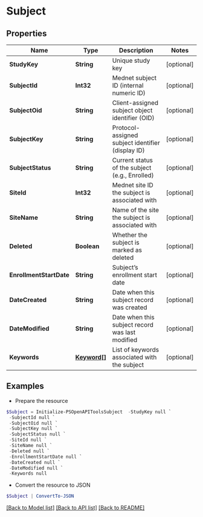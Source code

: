 # Subject
## Properties

Name | Type | Description | Notes
------------ | ------------- | ------------- | -------------
**StudyKey** | **String** | Unique study key | [optional] 
**SubjectId** | **Int32** | Mednet subject ID (internal numeric ID) | [optional] 
**SubjectOid** | **String** | Client-assigned subject object identifier (OID) | [optional] 
**SubjectKey** | **String** | Protocol-assigned subject identifier (display ID) | [optional] 
**SubjectStatus** | **String** | Current status of the subject (e.g., Enrolled) | [optional] 
**SiteId** | **Int32** | Mednet site ID the subject is associated with | [optional] 
**SiteName** | **String** | Name of the site the subject is associated with | [optional] 
**Deleted** | **Boolean** | Whether the subject is marked as deleted | [optional] 
**EnrollmentStartDate** | **String** | Subject’s enrollment start date | [optional] 
**DateCreated** | **String** | Date when this subject record was created | [optional] 
**DateModified** | **String** | Date when this subject record was last modified | [optional] 
**Keywords** | [**Keyword[]**](Keyword.md) | List of keywords associated with the subject | [optional] 

## Examples

- Prepare the resource
```powershell
$Subject = Initialize-PSOpenAPIToolsSubject  -StudyKey null `
 -SubjectId null `
 -SubjectOid null `
 -SubjectKey null `
 -SubjectStatus null `
 -SiteId null `
 -SiteName null `
 -Deleted null `
 -EnrollmentStartDate null `
 -DateCreated null `
 -DateModified null `
 -Keywords null
```

- Convert the resource to JSON
```powershell
$Subject | ConvertTo-JSON
```

[[Back to Model list]](../README.md#documentation-for-models) [[Back to API list]](../README.md#documentation-for-api-endpoints) [[Back to README]](../README.md)

